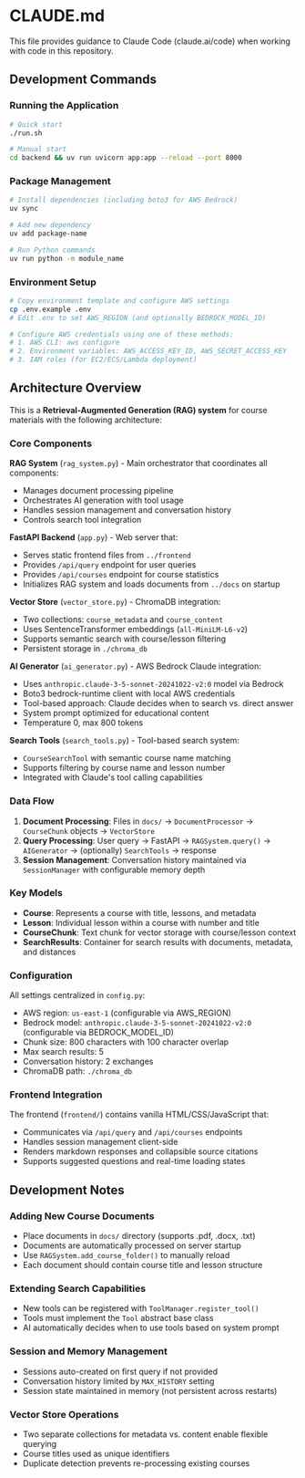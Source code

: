 # CLAUDE.md

This file provides guidance to Claude Code (claude.ai/code) when working with code in this repository.

## Development Commands

### Running the Application
```bash
# Quick start
./run.sh

# Manual start
cd backend && uv run uvicorn app:app --reload --port 8000
```

### Package Management
```bash
# Install dependencies (including boto3 for AWS Bedrock)
uv sync

# Add new dependency
uv add package-name

# Run Python commands
uv run python -m module_name
```

### Environment Setup
```bash
# Copy environment template and configure AWS settings
cp .env.example .env
# Edit .env to set AWS_REGION (and optionally BEDROCK_MODEL_ID)

# Configure AWS credentials using one of these methods:
# 1. AWS CLI: aws configure
# 2. Environment variables: AWS_ACCESS_KEY_ID, AWS_SECRET_ACCESS_KEY
# 3. IAM roles (for EC2/ECS/Lambda deployment)
```

## Architecture Overview

This is a **Retrieval-Augmented Generation (RAG) system** for course materials with the following architecture:

### Core Components

**RAG System** (`rag_system.py`) - Main orchestrator that coordinates all components:
- Manages document processing pipeline
- Orchestrates AI generation with tool usage
- Handles session management and conversation history
- Controls search tool integration

**FastAPI Backend** (`app.py`) - Web server that:
- Serves static frontend files from `../frontend`
- Provides `/api/query` endpoint for user queries
- Provides `/api/courses` endpoint for course statistics
- Initializes RAG system and loads documents from `../docs` on startup

**Vector Store** (`vector_store.py`) - ChromaDB integration:
- Two collections: `course_metadata` and `course_content`
- Uses SentenceTransformer embeddings (`all-MiniLM-L6-v2`)
- Supports semantic search with course/lesson filtering
- Persistent storage in `./chroma_db`

**AI Generator** (`ai_generator.py`) - AWS Bedrock Claude integration:
- Uses `anthropic.claude-3-5-sonnet-20241022-v2:0` model via Bedrock
- Boto3 bedrock-runtime client with local AWS credentials
- Tool-based approach: Claude decides when to search vs. direct answer
- System prompt optimized for educational content
- Temperature 0, max 800 tokens

**Search Tools** (`search_tools.py`) - Tool-based search system:
- `CourseSearchTool` with semantic course name matching
- Supports filtering by course name and lesson number
- Integrated with Claude's tool calling capabilities

### Data Flow

1. **Document Processing**: Files in `docs/` → `DocumentProcessor` → `CourseChunk` objects → `VectorStore`
2. **Query Processing**: User query → FastAPI → `RAGSystem.query()` → `AIGenerator` → (optionally) `SearchTools` → response
3. **Session Management**: Conversation history maintained via `SessionManager` with configurable memory depth

### Key Models

- **Course**: Represents a course with title, lessons, and metadata
- **Lesson**: Individual lesson within a course with number and title
- **CourseChunk**: Text chunk for vector storage with course/lesson context
- **SearchResults**: Container for search results with documents, metadata, and distances

### Configuration

All settings centralized in `config.py`:
- AWS region: `us-east-1` (configurable via AWS_REGION)
- Bedrock model: `anthropic.claude-3-5-sonnet-20241022-v2:0` (configurable via BEDROCK_MODEL_ID)
- Chunk size: 800 characters with 100 character overlap
- Max search results: 5
- Conversation history: 2 exchanges
- ChromaDB path: `./chroma_db`

### Frontend Integration

The frontend (`frontend/`) contains vanilla HTML/CSS/JavaScript that:
- Communicates via `/api/query` and `/api/courses` endpoints
- Handles session management client-side
- Renders markdown responses and collapsible source citations
- Supports suggested questions and real-time loading states

## Development Notes

### Adding New Course Documents
- Place documents in `docs/` directory (supports .pdf, .docx, .txt)
- Documents are automatically processed on server startup
- Use `RAGSystem.add_course_folder()` to manually reload
- Each document should contain course title and lesson structure

### Extending Search Capabilities
- New tools can be registered with `ToolManager.register_tool()`
- Tools must implement the `Tool` abstract base class
- AI automatically decides when to use tools based on system prompt

### Session and Memory Management
- Sessions auto-created on first query if not provided
- Conversation history limited by `MAX_HISTORY` setting
- Session state maintained in memory (not persistent across restarts)

### Vector Store Operations
- Two separate collections for metadata vs. content enable flexible querying
- Course titles used as unique identifiers
- Duplicate detection prevents re-processing existing courses